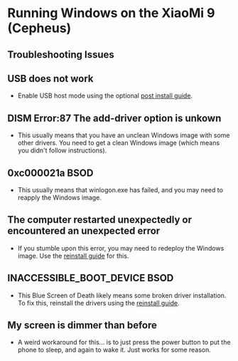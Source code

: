 # Running Windows on the XiaoMi 9 (Cepheus)

## Troubleshooting Issues

## USB does not work
* Enable USB host mode using the optional [post install guide](postinstall.md).

## DISM Error:87 The add-driver option is unkown
* This usually means that you have an unclean Windows image with some other drivers. You need to get a clean Windows image (which means you didn't follow instructions).

## 0xc000021a BSOD
* This usually means that winlogon.exe has failed, and you may need to reapply the Windows image.

## The computer restarted unexpectedly or encountered an unexpected error
* If you stumble upon this error, you may need to redeploy the Windows image. Use the [reinstall guide](reinstall.md) for this.


## INACCESSIBLE_BOOT_DEVICE BSOD
* This Blue Screen of Death likely means some broken driver installation. To fix this, reinstall the drivers using the [reinstall guide](reinstall.md).

## My screen is dimmer than before
* A weird workaround for this... is to just press the power button to put the phone to sleep, and again to wake it. Just works for some reason.
